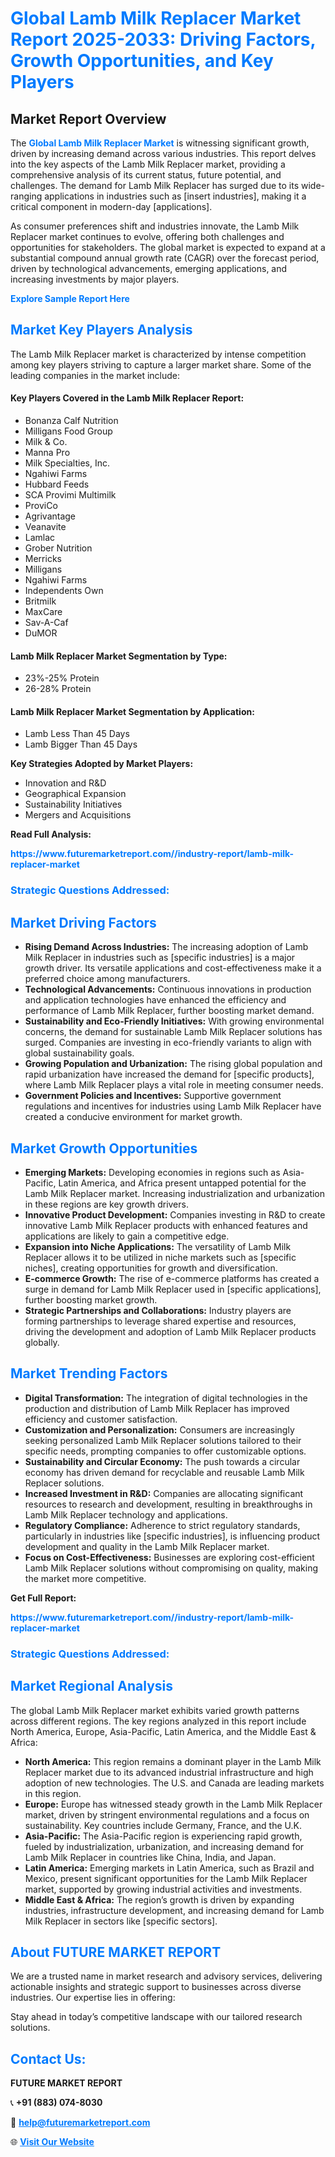 <h1 style="color: #007BFF;">Global Lamb Milk Replacer Market Report 2025-2033: Driving Factors, Growth Opportunities, and Key Players</h1>

<section id="overview">
<h2>Market Report Overview</h2>
<p>The <a href="https://www.futuremarketreport.com//industry-report/lamb-milk-replacer-market" style="color: #007BFF; text-decoration: none;"><strong>Global Lamb Milk Replacer Market</strong></a> is witnessing significant growth, driven by increasing demand across various industries. This report delves into the key aspects of the Lamb Milk Replacer market, providing a comprehensive analysis of its current status, future potential, and challenges. The demand for Lamb Milk Replacer has surged due to its wide-ranging applications in industries such as [insert industries], making it a critical component in modern-day [applications].</p>
<p>As consumer preferences shift and industries innovate, the Lamb Milk Replacer market continues to evolve, offering both challenges and opportunities for stakeholders. The global market is expected to expand at a substantial compound annual growth rate (CAGR) over the forecast period, driven by technological advancements, emerging applications, and increasing investments by major players.</p>
</section>

<section id="overview">
<p><a href="https://www.futuremarketreport.com//request-sample/reportId=50308" style="color: #007BFF; text-decoration: none;"><strong>Explore Sample Report Here</strong></a></p>
</section>

<section id="key-players">
<h2 style="color: #007BFF;">Market Key Players Analysis</h2>
<p>The Lamb Milk Replacer market is characterized by intense competition among key players striving to capture a larger market share. Some of the leading companies in the market include:</p>
<h4>Key Players Covered in the Lamb Milk Replacer Report:</h4>
<ul><li>Bonanza Calf Nutrition</li><li>Milligans Food Group</li><li>Milk &amp; Co.</li><li>Manna Pro</li><li>Milk Specialties, Inc.</li><li>Ngahiwi Farms</li><li>Hubbard Feeds</li><li>SCA Provimi Multimilk</li><li>ProviCo</li><li>Agrivantage</li><li>Veanavite</li><li>Lamlac</li><li>Grober Nutrition</li><li>Merricks</li><li>Milligans</li><li>Ngahiwi Farms</li><li>Independents Own</li><li>Britmilk</li><li>MaxCare</li><li>Sav-A-Caf</li><li>DuMOR</li></ul>
<h4>Lamb Milk Replacer Market Segmentation by Type:</h4>
<ul><li>23%-25% Protein</li><li>26-28% Protein</li></ul>

<h4>Lamb Milk Replacer Market Segmentation by Application:</h4>
<ul><li>Lamb Less Than 45 Days</li><li>Lamb Bigger Than 45 Days</li></ul>
<p><strong>Key Strategies Adopted by Market Players:</strong></p>
<ul>
<li>Innovation and R&D</li>
<li>Geographical Expansion</li>
<li>Sustainability Initiatives</li>
<li>Mergers and Acquisitions</li>
</ul>
</section>

<section>
<p><strong>Read Full Analysis: </strong></p><a href="https://www.futuremarketreport.com//industry-report/lamb-milk-replacer-market" style="color: #007BFF; text-decoration: none;"><strong>https://www.futuremarketreport.com//industry-report/lamb-milk-replacer-market</strong></a>
<h3 style="color: #007BFF;">Strategic Questions Addressed:</h3>
</section>

<section id="driving-factors">
<h2 style="color: #007BFF;">Market Driving Factors</h2>
<ul>
<li><strong>Rising Demand Across Industries:</strong> The increasing adoption of Lamb Milk Replacer in industries such as [specific industries] is a major growth driver. Its versatile applications and cost-effectiveness make it a preferred choice among manufacturers.</li>
<li><strong>Technological Advancements:</strong> Continuous innovations in production and application technologies have enhanced the efficiency and performance of Lamb Milk Replacer, further boosting market demand.</li>
<li><strong>Sustainability and Eco-Friendly Initiatives:</strong> With growing environmental concerns, the demand for sustainable Lamb Milk Replacer solutions has surged. Companies are investing in eco-friendly variants to align with global sustainability goals.</li>
<li><strong>Growing Population and Urbanization:</strong> The rising global population and rapid urbanization have increased the demand for [specific products], where Lamb Milk Replacer plays a vital role in meeting consumer needs.</li>
<li><strong>Government Policies and Incentives:</strong> Supportive government regulations and incentives for industries using Lamb Milk Replacer have created a conducive environment for market growth.</li>
</ul>
</section>

<section id="growth-opportunities">
<h2 style="color: #007BFF;">Market Growth Opportunities</h2>
<ul>
<li><strong>Emerging Markets:</strong> Developing economies in regions such as Asia-Pacific, Latin America, and Africa present untapped potential for the Lamb Milk Replacer market. Increasing industrialization and urbanization in these regions are key growth drivers.</li>
<li><strong>Innovative Product Development:</strong> Companies investing in R&D to create innovative Lamb Milk Replacer products with enhanced features and applications are likely to gain a competitive edge.</li>
<li><strong>Expansion into Niche Applications:</strong> The versatility of Lamb Milk Replacer allows it to be utilized in niche markets such as [specific niches], creating opportunities for growth and diversification.</li>
<li><strong>E-commerce Growth:</strong> The rise of e-commerce platforms has created a surge in demand for Lamb Milk Replacer used in [specific applications], further boosting market growth.</li>
<li><strong>Strategic Partnerships and Collaborations:</strong> Industry players are forming partnerships to leverage shared expertise and resources, driving the development and adoption of Lamb Milk Replacer products globally.</li>
</ul>
</section>

<section id="trending-factors">
<h2 style="color: #007BFF;">Market Trending Factors</h2>
<ul>
<li><strong>Digital Transformation:</strong> The integration of digital technologies in the production and distribution of Lamb Milk Replacer has improved efficiency and customer satisfaction.</li>
<li><strong>Customization and Personalization:</strong> Consumers are increasingly seeking personalized Lamb Milk Replacer solutions tailored to their specific needs, prompting companies to offer customizable options.</li>
<li><strong>Sustainability and Circular Economy:</strong> The push towards a circular economy has driven demand for recyclable and reusable Lamb Milk Replacer solutions.</li>
<li><strong>Increased Investment in R&D:</strong> Companies are allocating significant resources to research and development, resulting in breakthroughs in Lamb Milk Replacer technology and applications.</li>
<li><strong>Regulatory Compliance:</strong> Adherence to strict regulatory standards, particularly in industries like [specific industries], is influencing product development and quality in the Lamb Milk Replacer market.</li>
<li><strong>Focus on Cost-Effectiveness:</strong> Businesses are exploring cost-efficient Lamb Milk Replacer solutions without compromising on quality, making the market more competitive.</li>
</ul>
</section>

<section>
<p><strong>Get Full Report: </strong></p><a href="https://www.futuremarketreport.com//industry-report/lamb-milk-replacer-market" style="color: #007BFF; text-decoration: none;"><strong>https://www.futuremarketreport.com//industry-report/lamb-milk-replacer-market</strong></a>
<h3 style="color: #007BFF;">Strategic Questions Addressed:</h3>
</section>


<section id="regional-analysis">
<h2 style="color: #007BFF;">Market Regional Analysis</h2>
<p>The global Lamb Milk Replacer market exhibits varied growth patterns across different regions. The key regions analyzed in this report include North America, Europe, Asia-Pacific, Latin America, and the Middle East & Africa:</p>
<ul>
<li><strong>North America:</strong> This region remains a dominant player in the Lamb Milk Replacer market due to its advanced industrial infrastructure and high adoption of new technologies. The U.S. and Canada are leading markets in this region.</li>
<li><strong>Europe:</strong> Europe has witnessed steady growth in the Lamb Milk Replacer market, driven by stringent environmental regulations and a focus on sustainability. Key countries include Germany, France, and the U.K.</li>
<li><strong>Asia-Pacific:</strong> The Asia-Pacific region is experiencing rapid growth, fueled by industrialization, urbanization, and increasing demand for Lamb Milk Replacer in countries like China, India, and Japan.</li>
<li><strong>Latin America:</strong> Emerging markets in Latin America, such as Brazil and Mexico, present significant opportunities for the Lamb Milk Replacer market, supported by growing industrial activities and investments.</li>
<li><strong>Middle East & Africa:</strong> The region’s growth is driven by expanding industries, infrastructure development, and increasing demand for Lamb Milk Replacer in sectors like [specific sectors].</li>
</ul>
</section>

<footer>
<h2 style="color: #007BFF;">About FUTURE MARKET REPORT</h2>
<p>We are a trusted name in market research and advisory services, delivering actionable insights and strategic support to businesses across diverse industries. Our expertise lies in offering:</p>

<p>Stay ahead in today’s competitive landscape with our tailored research solutions.</p>

<h2 style="color: #007BFF;">Contact Us:</h2>
<p><strong>FUTURE MARKET REPORT</strong></p>
<p>📞 <strong>+91 (883) 074-8030</strong></p>
<p>📧 <strong><a href="mailto:help@futuremarketreport.com" style="color: #007BFF;">help@futuremarketreport.com</a></strong></p>
<p>🌐 <strong><a href="https://www.futuremarketreport.com/" style="color: #007BFF;">Visit Our Website</a></strong></p>
</footer>